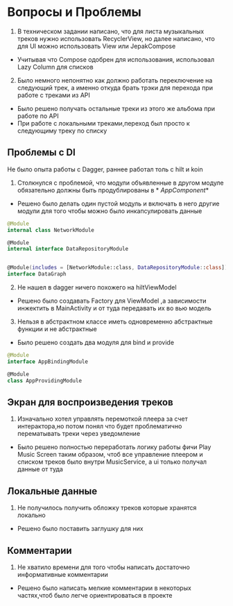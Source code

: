 # Вопросы и Проблемы

1. В техническом задании написано, что для листа музыкальных треков нужно использовать RecyclerView, но далее написано, что для
   UI можно использовать View или JepakCompose

- Учитывая что Compose одобрен для использования, использовал Lazy Column для списков


2. Было немного непонятно как должно работать переключение на следующий трек, а именно откуда брать трэки для перехода
   при работе с треками из API

- Было решено получать остальные треки из этого же альбома при работе по API
- При работе с локальными треками,переход был просто к следующиму треку по списку

## Проблемы с DI

Не было опыта работы с Dagger, раннее работал толь с hilt и koin

1. Столкнулся с проблемой, что модули объявленные в другом модуле обязательно должны быть продублированы в *
   *AppComponent**

- Решено было делать один пустой модуль и включать в него другие модули для того чтобы можно было инкапсулировать данные

```kotlin
@Module
internal class NetworkModule

@Module
internal interface DataRepositoryModule


@Module(includes = [NetworkModule::class, DataRepositoryModule::class])
interface DataGraph
```

2. Не нашел в dagger ничего похожего на hiltViewModel

- Решено было создавать Factory для ViewModel ,а зависимости инжектить в MainActivity и от туда передавать их во вью
  модель
3. Нельзя в абстрактном классе иметь одновременно абстрактные функции и не абстрактные
- Было решено создать два модуля для bind и provide 
```kotlin
@Module
interface AppBindingModule

@Module
class AppProvidingModule
```

## Экран для воспроизведения треков
1. Изначально хотел управлять перемоткой плеера за счет интерактора,но потом понял что будет проблематично перематывать
   треки через уведомление

- Было решено полностью переработать логику работы фичи Play Music Screen таким образом, чтоб все управление плеером и
  списком треков было внутри MusicService, а ui только получал данные от туда


## Локальные данные
1. Не получилось получить обложку треков которые хранятся локально
- Решено было поставить заглушку для них
## Комментарии
1. Не хватило времени для того чтобы написать достаточно информативные комментарии
- Решено было написать мелкие комментарии в некоторых частях,чтоб было легче ориентироваться в проекте

